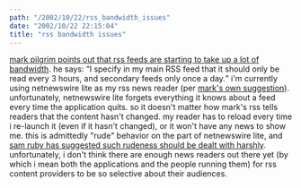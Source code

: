 ```yaml
---
path: "/2002/10/22/rss_bandwidth_issues" 
date: "2002/10/22 22:15:04" 
title: "rss bandwidth issues" 
---
```

<p><a href="http://diveintomark.org/archives/2002/10/21.html#push_by_any_other_name">mark pilgrim points out that rss feeds are starting to take up a lot of bandwidth</a>. he says: <q>I specify in my main RSS feed that it should only be read every 3 hours, and secondary feeds only once a day.</q> i'm currently using netnewswire lite as my rss news reader (per <a href="http://diveintomark.org/xml/">mark's own suggestion</a>). unfortunately, netnewswire lite forgets everything it knows about a feed every time the application quits. so it doesn't matter how mark's rss tells readers that the content hasn't changed. my reader has to reload every time i re-launch it (even if it hasn't changed), or it won't have any news to show me. this is admittedly "rude" behavior on the part of netnewswire lite, and <a href="http://www.intertwingly.net/blog/925.html#c1035134428">sam ruby has suggested such rudeness should be dealt with harshly</a>. unfortunately, i don't think there are enough news readers out there yet (by which i mean both the applications and the people running them) for rss content providers to be so selective about their audiences.</p>